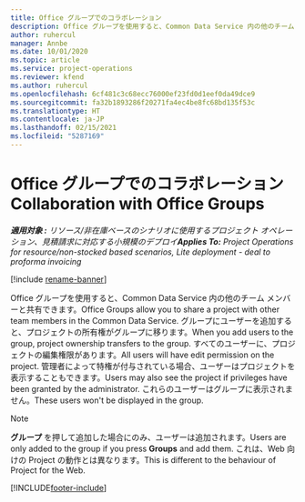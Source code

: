 ```yaml
---
title: Office グループでのコラボレーション
description: Office グループを使用すると、Common Data Service 内の他のチーム メンバーと共有できます。
author: ruhercul
manager: Annbe
ms.date: 10/01/2020
ms.topic: article
ms.service: project-operations
ms.reviewer: kfend
ms.author: ruhercul
ms.openlocfilehash: 6cf481c3c68ecc76000ef23fd0d1eef0da49dce9
ms.sourcegitcommit: fa32b1893286f20271fa4ec4be8fc68bd135f53c
ms.translationtype: HT
ms.contentlocale: ja-JP
ms.lasthandoff: 02/15/2021
ms.locfileid: "5287169"
---
```

# <a name="collaboration-with-office-groups"></a><span data-ttu-id="f0c8a-103">Office グループでのコラボレーション</span><span class="sxs-lookup"><span data-stu-id="f0c8a-103">Collaboration with Office Groups</span></span>

<span data-ttu-id="f0c8a-104">_**適用対象 :** リソース/非在庫ベースのシナリオに使用するプロジェクト オペレーション、見積請求に対応する小規模のデプロイ_</span><span class="sxs-lookup"><span data-stu-id="f0c8a-104">_**Applies To:** Project Operations for resource/non-stocked based scenarios, Lite deployment - deal to proforma invoicing_</span></span>

[!include [rename-banner](~/includes/cc-data-platform-banner.md)]

<span data-ttu-id="f0c8a-105">Office グループを使用すると、Common Data Service 内の他のチーム メンバーと共有できます。</span><span class="sxs-lookup"><span data-stu-id="f0c8a-105">Office Groups allow you to share a project with other team members in the Common Data Service.</span></span> <span data-ttu-id="f0c8a-106">グループにユーザーを追加すると、プロジェクトの所有権がグループに移ります。</span><span class="sxs-lookup"><span data-stu-id="f0c8a-106">When you add users to the group, project ownership transfers to the group.</span></span> <span data-ttu-id="f0c8a-107">すべてのユーザーに、プロジェクトの編集権限があります。</span><span class="sxs-lookup"><span data-stu-id="f0c8a-107">All users will have edit permission on the project.</span></span> <span data-ttu-id="f0c8a-108">管理者によって特権が付与されている場合、ユーザーはプロジェクトを表示することもできます。</span><span class="sxs-lookup"><span data-stu-id="f0c8a-108">Users may also see the project if privileges have been granted by the administrator.</span></span> <span data-ttu-id="f0c8a-109">これらのユーザーはグループに表示されません。</span><span class="sxs-lookup"><span data-stu-id="f0c8a-109">These users won't be displayed in the group.</span></span>

> [!NOTE] 
> <span data-ttu-id="f0c8a-110">**グループ** を押して追加した場合にのみ、ユーザーは追加されます。</span><span class="sxs-lookup"><span data-stu-id="f0c8a-110">Users are only added to the group if you press **Groups** and add them.</span></span> <span data-ttu-id="f0c8a-111">これは、Web 向けの Project の動作とは異なります。</span><span class="sxs-lookup"><span data-stu-id="f0c8a-111">This is different to the behaviour of Project for the Web.</span></span> 



[!INCLUDE[footer-include](../includes/footer-banner.md)]
